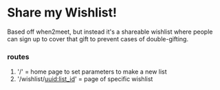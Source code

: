 # Share my Wishlist!
Based off when2meet, but instead it's a shareable wishlist where people can sign up to cover that gift to prevent cases of double-gifting.

### routes
1. '/' = home page to set parameters to make a new list
2. '/wishlist/<uuid:list_id>' = page of specific wishlist